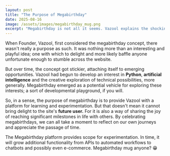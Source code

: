 ```yaml
---
layout: post
title: "The Purpose of Megabirthday"
date: 2025-08-16
image: /assets/images/megabirthday_mug.png
excerpt: "Megabirthday is not all it seems. Vazool explains the shocking purpose of megabirthday.me."
---
```


<p>When Founder, Vazool, first considered the megabirthday concept, there wasn't really a purpose as such.  It was nothing more than an interesting and playful idea; one with which to delight and more likely baffle anyone unfortunate enough to stumble across the website.</p>

<p>But over time, the concept got stickier, attaching itself to emerging opportunities.  Vazool had begun to develop an interest in <strong>Python</strong>, <strong>artificial intelligence</strong> and the creative exploration of technical possibilities, more generally. Megabirthday emerged as a potential vehicle for exploring these interests; a sort of developmental playground, if you will.</p>

<p>So, in a sense, the purpose of megabirthday is to provide Vazool with a platform for learning and experimentation.  But that doesn't mean it cannot bring delight to the site's <strong>future user.</strong>  For it is also a way of sharing the joy of reaching significant milestones in life with others.  By celebrating megabirthdays, we can all take a moment to reflect on our own journeys and appreciate the passage of time.</p>

<p>The Megabirthday platform provides scope for experimentation.  In time, it will grow additional functionality from APIs to automated workflows to chatbots and possibly even e-commerce.  Megabirthday mug anyone? 😁</p>


